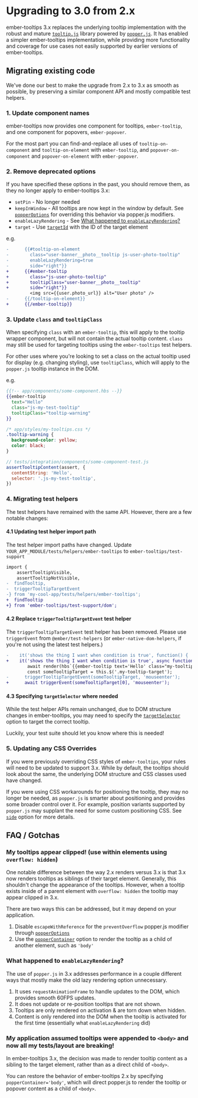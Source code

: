 # Upgrading to 3.0 from 2.x

ember-tooltips 3.x replaces the underlying tooltip implementation with the robust
and mature [`tooltip.js`](https://popper.js.org/tooltip-examples.html) library
powered by [`popper.js`](https://popper.js.org/). It has enabled a simpler
ember-tooltips implementation, while providing more functionality and coverage
for use cases not easily supported by earlier versions of ember-tooltips.

## Migrating existing code

We've done our best to make the upgrade from 2.x to 3.x as smooth as possible,
by preserving a similar component API and mostly compatible test helpers.

### 1. Update component names

ember-tooltips now provides one component for tooltips, `ember-tooltip`, and one
component for popovers, `ember-popover`.

For the most part you can find-and-replace all uses of `tooltip-on-component`
and `tooltip-on-element` with `ember-tooltip`, and `popover-on-component` and
`popover-on-element` with `ember-popover`.

### 2. Remove deprecated options

If you have specified these options in the past, you should remove them, as they
no longer apply to ember-tooltips 3.x:

* `setPin` - No longer needed
* `keepInWindow` - All tooltips are now kept in the window by default. See
  [`popperOptions`](README.md#popper-options) for overriding this behavior via
  popper.js modifiers.
* `enableLazyRendering` - See [What happened to `enableLazyRendering`?](#what-happened-to-enablelazyrendering)
* `target` - Use [`targetId`](README.md#targetid) with the ID of the target element

e.g.

```patch
-      {{#tooltip-on-element
-        class="user-banner__photo__tooltip js-user-photo-tooltip"
-        enableLazyRendering=true
-        side="right"}}
+      {{#ember-tooltip
+        class="js-user-photo-tooltip"
+        tooltipClass="user-banner__photo__tooltip"
+        side="right"}}
         <img src={{user.photo_url}} alt="User photo" />
-      {{/tooltip-on-element}}
+      {{/ember-tooltip}}
```

### 3. Update `class` and `tooltipClass`

When specifying `class` with an `ember-tooltip`, this will apply to the tooltip
wrapper component, but will not contain the actual tooltip content. `class` may
still be used for targeting tooltips using the `ember-tooltips` test helpers.

For other uses where you're looking to set a class on the actual tooltip used
for display (e.g. changing styling), use `tooltipClass`, which will
apply to the `popper.js` tooltip instance in the DOM.

e.g.

```hbs
{{!-- app/components/some-component.hbs --}}
{{ember-tooltip
  text="Hello"
  class="js-my-test-tooltip"
  tooltipClass="tooltip-warning"
}}
```

```css
/* app/styles/my-tooltips.css */
.tooltip-warning {
  background-color: yellow;
  color: black;
}
```

```javascript
// tests/integration/components/some-component-test.js
assertTooltipContent(assert, {
  contentString: 'Hello',
  selector: '.js-my-test-tooltip',
})
```

### 4. Migrating test helpers

The test helpers have remained with the same API. However, there are a few notable
changes:

#### 4.1 Updating test helper import path

The test helper import paths have changed. Update `YOUR_APP_MODULE/tests/helpers/ember-tooltips` to `ember-tooltips/test-support`

```patch
import {
    assertTooltipVisible,
    assertTooltipNotVisible,
-  findTooltip,
-  triggerTooltipTargetEvent
-} from 'my-cool-app/tests/helpers/ember-tooltips';
+  findTooltip
+} from 'ember-tooltips/test-support/dom';
```

#### 4.2 Replace `triggerTooltipTargetEvent` test helper

The `triggerTooltipTargetEvent` test helper has been removed.
Please use `triggerEvent` from `@ember/test-helpers` (or `ember-native-dom-helpers`,
if you're not using the latest test helpers.)

```patch
-    it('shows the thing I want when condition is true', function() {
+    it('shows the thing I want when condition is true', async function() {
        await render(hbs`{{ember-tooltip text='Hello' class="my-tooltip-target"}}`);
        const someTooltipTarget = this.$('.my-tooltip-target');
-      triggerTooltipTargetEvent(someTooltipTarget, 'mouseenter');
+      await triggerEvent(someTooltipTarget[0], 'mouseenter');
```

#### 4.3 Specifying `targetSelector` where needed

While the test helper APIs remain unchanged, due to DOM structure changes in
ember-tooltips, you may need to specify the [`targetSelector`](README.md#test-helper-option-targetselector)
option to target the correct tooltip.

Luckily, your test suite should let you know where this is needed!

### 5. Updating any CSS Overrides

If you were previously overriding CSS styles of `ember-tooltips`, your rules will
need to be updated to support 3.x. While by default, the tooltips should look about
the same, the underlying DOM structure and CSS classes used have changed.

If you were using CSS workarounds for positioning the tooltip, they may no longer
be needed, as `popper.js` is smarter about positioning and provides
some broader control over it. For example, position variants supported by
`popper.js` may supplant the need for some custom positioning CSS. See [`side`](README.md#test-helper-option-side)
option for more details.


## FAQ / Gotchas

### My tooltips appear clipped! (use within elements using `overflow: hidden`)

One notable difference between the way 2.x renders versus 3.x is that 3.x now
renders tooltips as siblings of their target element. Generally, this shouldn't
change the appearance of the tooltips. However, when a tooltip exists inside of
a parent element with `overflow: hidden` the tooltip may appear clipped in 3.x.

There are two ways this can be addressed, but it may depend on your application.

1. Disable `escapeWithReference` for the `preventOverflow` popper.js modifier through
  [`popperOptions`](https://github.com/sir-dunxalot/ember-tooltips#popper-options)
2. Use the [`popperContainer`](https://github.com/sir-dunxalot/ember-tooltips#popper-container)
   option to render the tooltip as a child of another element, such as `'body'`

### What happened to `enableLazyRendering`?

The use of `popper.js` in 3.x addresses performance in a couple different ways
that mostly make the old lazy rendering option unnecessary.

1. It uses `requestAnimationFrame` to handle updates to the DOM, which provides
   smooth 60FPS updates.
2. It does not update or re-position tooltips that are not shown.
3. Tooltips are only rendered on activation & are torn down when hidden.
4. Content is only rendered into the DOM when the tooltip is activated for the
   first time (essentially what `enableLazyRendering` did)

### My application assumed tooltips were appended to `<body>` and now all my tests/layout are breaking!

In ember-tooltips 3.x, the decision was made to render tooltip content as a
sibling to the target element, rather than as a direct child of `<body>`.

You can restore the behavior of ember-tooltips 2.x by specifying
`popperContainer='body'`, which will direct popper.js to render the tooltip or
popover content as a child of `<body>`.
